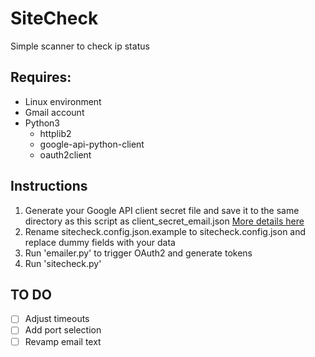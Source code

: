 # SiteCheck
Simple scanner to check ip status

## Requires:
- Linux environment
- Gmail account 
- Python3
  - httplib2
  - google-api-python-client
  - oauth2client

## Instructions
1. Generate your Google API client secret file and save it to the same directory as this script as client_secret_email.json [More details here](https://developers.google.com/adwords/api/docs/guides/authentication#installed)
2. Rename sitecheck.config.json.example to sitecheck.config.json and replace dummy fields with your data
3. Run 'emailer.py' to trigger OAuth2 and generate tokens
4. Run 'sitecheck.py'

## TO DO
- [ ] Adjust timeouts
- [ ] Add port selection
- [ ] Revamp email text
